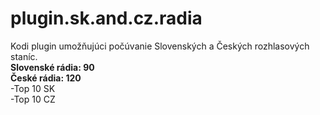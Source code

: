 # plugin.sk.and.cz.radia
Kodi plugin umožňujúci počúvanie Slovenských a Českých rozhlasových staníc.<br>
<b>Slovenské rádia: 90</b><br>
<b>České rádia: 120 </b><br>
-Top 10 SK<br>
-Top 10 CZ
